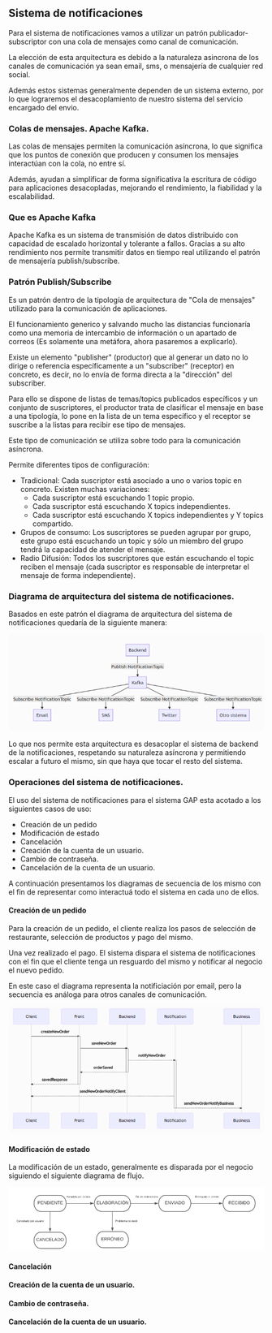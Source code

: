 

## Sistema de notificaciones

Para el sistema de notificaciones vamos a utilizar un patrón publicador-subscriptor con una cola de mensajes como canal de comunicación.

La elección de esta arquitectura es debido a la naturaleza asincrona de los canales de comunicación ya sean email, sms, o mensajería de cualquier red social.

Además estos sistemas generalmente dependen de un sistema externo, por lo que lograremos el desacoplamiento de nuestro sistema del servicio encargado del envio.

### Colas de mensajes. Apache Kafka.

Las colas de mensajes permiten la comunicación asíncrona, lo que significa que los puntos de conexión que producen y consumen los mensajes interactúan con la cola, no entre sí.

Además, ayudan a simplificar de forma significativa la escritura de código para aplicaciones desacopladas, mejorando el rendimiento, la fiabilidad y la escalabilidad.

### Que es Apache Kafka

Apache Kafka es un sistema de transmisión de datos distribuido con capacidad de escalado horizontal y tolerante a fallos. Gracias a su alto rendimiento nos permite transmitir datos en tiempo real utilizando el patrón de mensajería publish/subscribe.

### Patrón Publish/Subscribe

Es un patrón dentro de la tipología de arquitectura de "Cola de mensajes" utilizado para la comunicación de aplicaciones.

El funcionamiento generico y salvando mucho las distancias funcionaría como una memoria de intercambio de información o un apartado de correos (Es solamente una metáfora, ahora pasaremos a explicarlo).

Existe un elemento "publisher" (productor) que al generar un dato  no lo dirige o referencia específicamente a un "subscriber" (receptor) en concreto, es decir, no lo envía de forma directa a la "dirección" del subscriber.

Para ello se dispone de listas de temas/topics publicados específicos y un conjunto de suscriptores, el productor trata de clasificar el mensaje en base a una tipología, lo pone en la lista de un tema específico y el receptor se suscribe a la listas para recibir ese tipo de mensajes.

Este tipo de comunicación se utiliza sobre todo para la comunicación asíncrona.

Permite diferentes tipos de configuración:
- Tradicional: Cada suscriptor está asociado a uno o varios topic en concreto. Existen muchas variaciones:
  - Cada suscriptor está escuchando 1 topic propio.
  - Cada suscriptor está escuchando X topics independientes.
  - Cada suscriptor está escuchando X topics independientes y Y topics compartido.
- Grupos de consumo: Los suscriptores se pueden agrupar por grupo, este grupo está escuchando un topic y sólo un miembro del grupo tendrá la capacidad de atender el mensaje.
- Radio Difusión: Todos los suscriptores que están escuchando el topic reciben el mensaje (cada suscriptor es responsable de interpretar el mensaje de forma independiente).

### Diagrama de arquitectura del sistema de notificaciones.

Basados en este patrón el diagrama de arquitectura del sistema de notificaciones quedaría de la siguiente manera:

![Arquitectura del sistema de notificaciones](doc_images/notification_arch.png)

Lo que nos permite esta arquitectura es desacoplar el sistema de backend de la notificaciones, respetando su naturaleza asíncrona y permitiendo escalar a futuro el mismo, sin que haya que tocar el resto del sistema.

### Operaciones del sistema de notificaciones.

El uso del sistema de notificaciones para el sistema GAP esta acotado a los siguientes casos de uso:

- Creación de un pedido
- Modificación de estado
- Cancelación
- Creación de la cuenta de un usuario.
- Cambio de contraseña.
- Cancelación de la cuenta de un usuario.

A continuación presentamos los diagramas de secuencia de los mismo con el fin de representar como interactuá todo el sistema en cada uno de ellos.

#### Creación de un pedido

Para la creación de un pedido, el cliente realiza los pasos de selección de restaurante, selección de productos y pago del mismo.

Una vez realizado el pago. El sistema dispara el sistema de notificaciones con el fin que el cliente tenga un resguardo del mismo y notificar al negocio el nuevo pedido.

En este caso el diagrama representa la notificiación por email, pero la secuencia es análoga para otros canales de comunicación.

![Secuencia de creación de un nuevo pedido](doc_images/creacion_pedido_secuence.png)

#### Modificación de estado

La modificación de un estado, generalmente es disparada por el negocio siguiendo el siguiente diagrama de flujo.

![Diagrama de estados de un pedido](doc_images/diagrama_estados_pedido.png)



#### Cancelación

#### Creación de la cuenta de un usuario.

#### Cambio de contraseña.

#### Cancelación de la cuenta de un usuario.


